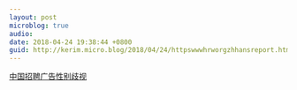 ```yaml
---
layout: post
microblog: true
audio: 
date: 2018-04-24 19:38:44 +0800
guid: http://kerim.micro.blog/2018/04/24/httpswwwhrworgzhhansreport.html
---
```

[中国招聘广告性别歧视](https://www.hrw.org/zh-hans/report/2018/04/23/317205)

